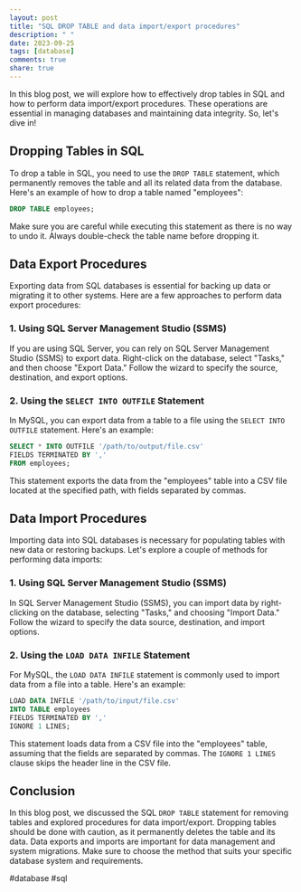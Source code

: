 ```yaml
---
layout: post
title: "SQL DROP TABLE and data import/export procedures"
description: " "
date: 2023-09-25
tags: [database]
comments: true
share: true
---
```


In this blog post, we will explore how to effectively drop tables in SQL and how to perform data import/export procedures. These operations are essential in managing databases and maintaining data integrity. So, let's dive in!

## Dropping Tables in SQL

To drop a table in SQL, you need to use the `DROP TABLE` statement, which permanently removes the table and all its related data from the database. Here's an example of how to drop a table named "employees":

```sql
DROP TABLE employees;
```

Make sure you are careful while executing this statement as there is no way to undo it. Always double-check the table name before dropping it.

## Data Export Procedures

Exporting data from SQL databases is essential for backing up data or migrating it to other systems. Here are a few approaches to perform data export procedures:

### 1. Using SQL Server Management Studio (SSMS)

If you are using SQL Server, you can rely on SQL Server Management Studio (SSMS) to export data. Right-click on the database, select "Tasks," and then choose "Export Data." Follow the wizard to specify the source, destination, and export options.

### 2. Using the `SELECT INTO OUTFILE` Statement

In MySQL, you can export data from a table to a file using the `SELECT INTO OUTFILE` statement. Here's an example:

```sql
SELECT * INTO OUTFILE '/path/to/output/file.csv'
FIELDS TERMINATED BY ',' 
FROM employees;
```

This statement exports the data from the "employees" table into a CSV file located at the specified path, with fields separated by commas.

## Data Import Procedures

Importing data into SQL databases is necessary for populating tables with new data or restoring backups. Let's explore a couple of methods for performing data imports:

### 1. Using SQL Server Management Studio (SSMS)

In SQL Server Management Studio (SSMS), you can import data by right-clicking on the database, selecting "Tasks," and choosing "Import Data." Follow the wizard to specify the data source, destination, and import options.

### 2. Using the `LOAD DATA INFILE` Statement

For MySQL, the `LOAD DATA INFILE` statement is commonly used to import data from a file into a table. Here's an example:

```sql
LOAD DATA INFILE '/path/to/input/file.csv'
INTO TABLE employees
FIELDS TERMINATED BY ',' 
IGNORE 1 LINES;
```

This statement loads data from a CSV file into the "employees" table, assuming that the fields are separated by commas. The `IGNORE 1 LINES` clause skips the header line in the CSV file.

## Conclusion

In this blog post, we discussed the SQL `DROP TABLE` statement for removing tables and explored procedures for data import/export. Dropping tables should be done with caution, as it permanently deletes the table and its data. Data exports and imports are important for data management and system migrations. Make sure to choose the method that suits your specific database system and requirements.

#database #sql